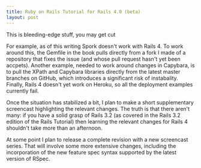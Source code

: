 ```yaml
--- 
title: Ruby on Rails Tutorial for Rails 4.0 (beta)
layout: post
---
```


This is bleeding-edge stuff, you may get cut

For example, as of this writing Spork doesn't work with Rails&nbsp;4. To work around this, the Gemfile in the book pulls directly from a fork I made of a repository that fixes the issue (and whose pull request hasn't yet been accpets). Another example, needed to work around changes in Capybara, is to pull the XPath and Capybara libraries directly from the latest master branches on GitHub, which introduces a significant risk of instabality. Finally, Rails&nbsp;4 doesn't yet work on Heroku, so all the deployment examples currently fail. 

Once the situation has stabilized a bit, I plan to make a short supplementary screencast highlighting the relevant changes. The truth is that there aren't many: if you have a solid grasp of Rails&nbsp;3.2 (as covered in the Rails 3.2 edition of the Rails Tutorial) then learning the relevant changes for Rails 4 shouldn't take more than an afternoon. 

At some point I plan to release a complete revision with a new screencast series. That will involve some more extensive changes, including the incorporation of the new feature spec syntax supported by the latest version of RSpec.